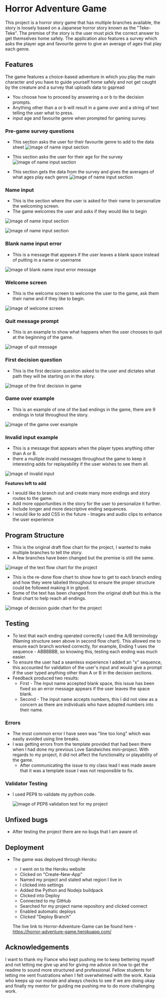 # Horror Adventure Game
This project is a horror story game that has multiple branches available, the story is loosely based on a Japanese horror story known as the "Teke-Teke".
The premise of the story is the user must pick the correct answer to get themselves home safely.
The application also features a survey which asks the player age and favourite genre to give an average of ages that play each genre.


## Features
The game features a choice-based adventure in which you play the main character and you have to guide yourself home safely and not get caught by the creature and a survey that uploads data to gspread
- You choose how to proceed by answering a or b to the decision prompts.
- Anything other than a or b will result in a game over and a string of text telling the user what to press.
- input age and favourite genre when prompted for gaming survey.

### Pre-game survey questions

- This section asks the user for their favourite genre to add to the data sheet 
![image of name input section](static/images-for-python-readme/pre-game-survey-questions.JPG)

- This section asks the user for their age for the survey
![image of name input section](static/images-for-python-readme/age-question-for-survey.JPG)

- This section gets the data from the survey and gives the averages of what ages play each genre
![image of name input section](static/images-for-python-readme/game-averages.JPG)



### Name input

- This is the section where the user is asked for their name to personalize the welcoming screen.
- The game welcomes the user and asks if they would like to begin

![image of name input section](static/images-for-python-readme/name-input.JPG)


![image of name input section](static/images-for-python-readme/name-begin-prompt.JPG) 


### Blank name input error

- This is a message that appears if the user leaves a blank space instead of putting in a name or username 

![image of blank name input error message](static/images-for-python-readme/blank-input-error.JPG) 


### Welcome screen

- This is the welcome screen to welcome the user to the game, ask them their name and if they like to begin.

![image of welcome screen](static/images-for-python-readme/welcome-screen-for-user.JPG) 


### Quit message prompt

- This is an example to show what happens when the user chooses to quit at the beginning of the game.

![image of quit message](static/images-for-python-readme/when-user-clicks-quit.JPG) 

### First decision question

- This is the first decision question asked to the user and dictates what path they will be starting on in the story.

![Image of the first decision in game](static/images-for-python-readme/first-decision-branch.JPG)

### Game over example

- This is an example of one of the bad endings in the game, there are 9 endings in total throughout the story.

![image of the game over example](static/images-for-python-readme/game-over-example.JPG)

### Invalid input example

- This is a message that appears when the player types anything other than A or B.
- there a multiple invalid messages throughout the game to keep it interesting adds for replayability if the user wishes to see them all.

![image of invalid input](static/images-for-python-readme/invalid-input-message.JPG) 


 **Features left to add**

- I would like to branch out and create many more endings and story routes to the game.
- Add more opportunities in the story for the user to personalize it further.
- Include longer and more descriptive ending sequences.
- I would like to add CSS in the future - Images and audio clips to enhance the user experience 


## Program Structure

- This is the original draft flow chart for the project, I wanted to make multiple branches to tell the story.
- A few branches have been changed but the premise is still the same.

![image of the text flow chart for the project](static/images-for-python-readme/flow-chart-for-text.jpeg) 

- This is the re-done flow chart to show how to get to each branch ending and how they were labeled throughout to ensure the proper structure could be followed making it in gitpod.
- Some of the text has been changed from the original draft but this is the final chart to help reach all endings.

![image of decision guide chart for the project](static/images-for-python-readme/flow-chart-for-decisions-guide.jpeg) 


## Testing

 - To test that each ending operated correctly I used the A/B terminology (Naming structure seen above in second flow chart).
 This allowed me to ensure each branch worked correctly, for example, 
 Ending 1 uses the sequence - ABBBBBB, so knowing this, testing each ending was much easier.
 - To ensure the user had a seamless experience I added an "x" sequence, this accounted for validation of the user's input and would give a prompt if the user typed anything other than A or B in the decision sections. 
 - Feedback produced two results:
    - First - The input name accepted blank space, this issue has been fixed so an error message appears if the user leaves the space blank.
    - Second - The input name accepts numbers, this I did not view as a concern as there are individuals who have adopted numbers into their name.

### Errors

  - The most common error I have seen was "line too long" which was easily avoided using line breaks.
  - I was getting errors from the template provided that had been there when I had done my previous Love Sandwiches mini-project.
  With regards to my project, it did not affect the functionality or playability of the game.
    - After communicating the issue to my class lead I was made aware that it was a template issue I was not responsible to fix.


### Validator Testing 

- I used PEP8 to validate my python code.

  ![image of PEP8 validation test for my project](static/images-for-python-readme/python-project-validation-image.JPG)

## Unfixed bugs
- After testing the project there are no bugs that I am aware of.    

## Deployment 

- The game was deployed through Heroku 
  - I went on to the Heroku website 
  - Clicked on "Create-New-App"
  - Named my project and stated what region I live in
  - I clicked into settings 
  - Added the Python and Nodejs buildpack
  - Clicked into Deploy 
  - Connected to my GitHub
  - Searched for my project name repository and clicked connect
  - Enabled automatic deploys
  - Clicked "Deploy Branch" 

  The live link to Horror-Adventure-Game can be found here - https://horror-adventure-game.herokuapp.com/

## Acknowledgements

I want to thank my Fiance who kept pushing me to keep bettering myself and not letting me give up and for giving me advice on how to get the readme to sound more structured and professional.
Fellow students for letting me vent frustrations when I felt overwhelmed with the work.
Kasia who keeps up our morale and always checks to see if we are doing okay and finally my mentor for guiding me pushing me to do more challenging work.






